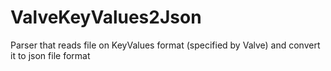 # ValveKeyValues2Json
Parser that reads file on KeyValues format (specified by Valve) and convert it to json file format
